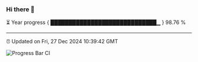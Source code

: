 ### Hi there 👋

⏳ Year progress { █████████████████████████████▁ } 98.76 %

---

⏰ Updated on Fri, 27 Dec 2024 10:39:42 GMT

![Progress Bar CI](https://github.com/IshwaranRudhara/GIT-ACTION/workflows/Progress%20Bar%20CI/badge.svg)
